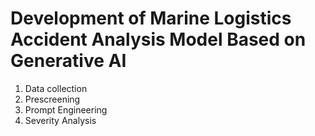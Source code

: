# Development of Marine Logistics Accident Analysis Model Based on Generative AI
1. Data collection
2. Prescreening
3. Prompt Engineering
4. Severity Analysis
